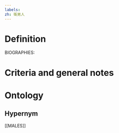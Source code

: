 ```yaml
---
labels: 
zh: 衛男人
---
```


# Definition
BIOGRAPHIES:
# Criteria and general notes
# Ontology

## Hypernym
[[MALES]]